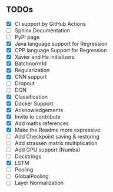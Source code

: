 ## TODOs
- [x]  CI support by GitHub Actions
- [ ] Sphinx Documentation
- [ ] PyPI page
- [x] Java language support for Regression
- [x] CPP language Support for Regression
- [x] Xavier and He initializers
- [x] Batchnorm1d
- [x] Regularization
- [x] CNN support
- [ ] Dropout
- [ ] DQN
- [x] Classification
- [x] Docker Support
- [x] Acknowledgements
- [x] Invite to contribute
- [x] Add maths references
- [x]  Make the Readme more expressive
- [ ]  Add Checkpoint saving & restoring
- [ ] Add strassen matrix multiplication
- [ ] Add GPU support (Numba)
- [ ] Docstrings
- [x] LSTM
- [ ] Pooling
- [ ] GlobalPooling
- [ ] Layer Normalization